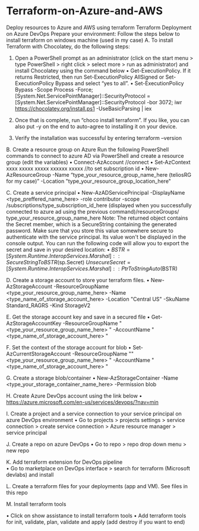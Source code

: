 # Terraform-on-Azure-and-AWS
Deploy resources to Azure and AWS using terraform
Terraform Deployment on Azure DevOps
Prepare your environment: Follow the steps below to install terraform on windows machine (used in my case)
A.	To install Terraform with Chocolatey, do the following steps:
1.	Open a PowerShell prompt as an administrator (click on the start menu > type PowerShell > right click > select more > run as administrator) and install Chocolatey using the command below
•	Get-ExecutionPolicy. If it returns Restricted, then run Set-ExecutionPolicy AllSigned or Set-ExecutionPolicy Bypass and select “yes to all”.
•	Set-ExecutionPolicy Bypass -Scope Process -Force; [System.Net.ServicePointManager]::SecurityProtocol = [System.Net.ServicePointManager]::SecurityProtocol -bor 3072; iwr https://chocolatey.org/install.ps1 -UseBasicParsing | iex

2.	Once that is complete, run “choco install terraform”. If you like, you can also put -y on the end to auto-agree to installing it on your device.
3.	Verify the installation was successful by entering terraform –version

B.	Create a resource group on Azure
Run the following PowerShell commands to connect to azure AD via PowerShell and create a resource group (edit the variables)
•	Connect-AzAccount  //connect
•	Set-AzContext xxxx xxxxx xxxxx xxxxxx xxxxx   //to set subscription id
•	New-AzResourceGroup -Name “type_your_resource_group_name_here (teliosRG for my case)” -Location "type_your_resource_group_location_here"  

C.	Create a service principal 
•	New-AzADServicePrincipal -DisplayName <type_preffered_name_here> -role contributor -scope /subscriptions/type_subscription_id_here (displayed when you successfully connected to azure ad using the previous command)/resourceGroups/ type_your_resource_group_name_here
Note: The returned object contains the Secret member, which is a SecureString containing the generated password. Make sure that you store this value somewhere secure to authenticate with the service principal. Its value won't be displayed in the console output.
You can run the following code will allow you to export the secret and save in your desired location: 
•	$BSTR = [System.Runtime.InteropServices.Marshal]::SecureStringToBSTR($sp.Secret)
               $UnsecureSecret = [System.Runtime.InteropServices.Marshal]::PtrToStringAuto($BSTR)

D.	Create a storage account to store your terraform files.
•	New-AzStorageAccount -ResourceGroupName <type_your_resource_group_name_here> -Name <type_name_of_storage_account_here> -Location "Central US" -SkuName Standard_RAGRS -Kind StorageV2

E.	Get the storage account key and save in a secured file
•	Get-AzStorageAccountKey -ResourceGroupName "<type_your_resource_group_name_here> " -AccountName "<type_name_of_storage_account_here> " 

F.	Set the context of the storage account for blob
•	Set-AzCurrentStorageAccount -ResourceGroupName ""<type_your_resource_group_name_here> " -AccountName "<type_name_of_storage_account_here> "

G.	Create a storage blob/container
•	New-AzStorageContainer -Name <type_your_storage_container_name_here>  -Permission blob

H.	Create Azure DevOps account using the link below
•	https://azure.microsoft.com/en-us/services/devops/?nav=min

I.	Create a project and a service connection to your service principal on azure DevOps environment
•	Go to projects > projects settings > service connection > create service connection > Azure resource manager > service principal

J.	Create a repo on azure DevOps 
•	Go to repo > repo drop down menu > new repo

K.	Add terraform extension for DevOps pipeline  
•	Go to marketplace on DevOps interface > search for terraform (Microsoft devlabs) and install

L.	Create a terraform files for your deployments (app and VM). See files in this repo

M.	Install terraform tools

•	Click on show assistance to install terraform tools
•	Add terraform tools for init, validate, plan, validate and apply (add destroy if you want to end)
